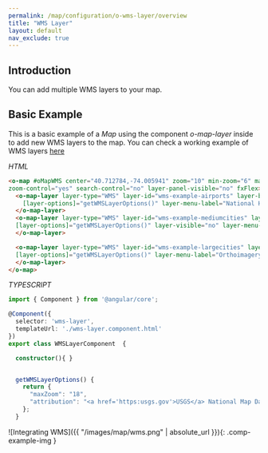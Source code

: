 ```yaml
---
permalink: /map/configuration/o-wms-layer/overview
title: "WMS Layer"
layout: default
nav_exclude: true
---
```



## Introduction


You can add multiple WMS layers to your map.


## Basic Example

This is a basic example of a *Map* using the component *o-map-layer* inside to add new WMS layers to the map.
You can check a working example of WMS layers [here](https://try.imatia.com/ontimizeweb/v15/map/main/wms)

*HTML*

```html
<o-map #oMapWMS center="40.712784,-74.005941" zoom="10" min-zoom="6" max-zoom="20" base-layer-ids="basemap.nationalmap.gov"
zoom-control="yes" search-control="no" layer-panel-visible="no" fxFlex>
  <o-map-layer layer-type="WMS" layer-id="wms-example-airports" layer-base-url="https://basemap.nationalmap.gov/arcgis/rest/services/USGSHydroCached/MapServer/tile/{z}/{y}/{x}"
    [layer-options]="getWMSLayerOptions()" layer-menu-label="National Hydrography Dataset" layer-menu-label-secondary="USGS The National Map: National Hydrography Dataset.">
  </o-map-layer>
  <o-map-layer layer-type="WMS" layer-id="wms-example-mediumcities" layer-base-url="https://basemap.nationalmap.gov/arcgis/rest/services/USGSTopo/MapServer/tile/{z}/{y}/{x}"
  [layer-options]="getWMSLayerOptions()" layer-visible="no" layer-menu-label="National Boundaries Dataset" layer-menu-label-secondary="USGS TNM Topo Base Map.">
  </o-map-layer>

  <o-map-layer layer-type="WMS" layer-id="wms-example-largecities" layer-base-url="https://basemap.nationalmap.gov/arcgis/rest/services/USGSImageryTopo/MapServer/tile/{z}/{y}/{x}"
  [layer-options]="getWMSLayerOptions()" layer-menu-label="Orthoimagery and US Topo" layer-menu-label-secondary="USGS ImageryTopo.">
  </o-map-layer>
</o-map>
```

*TYPESCRIPT*

```ts
import { Component } from '@angular/core';

@Component({
  selector: 'wms-layer',
  templateUrl: './wms-layer.component.html'
})
export class WMSLayerComponent  {

  constructor(){ }


  getWMSLayerOptions() {
    return {
      "maxZoom": "18",
      "attribution": "<a href='https:usgs.gov'>USGS</a> National Map Data"
    };
  }
```


![Integrating WMS]({{ "/images/map/wms.png" | absolute_url }}){: .comp-example-img }